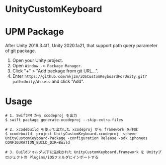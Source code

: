 # UnityCustomKeyboard

# UPM Package

After Unity 2019.3.4f1, Unity 2020.1a21, that support path query parameter of git package. 

1. Open your Unity project.
2. Open `Window -> Package Manager`.
3. Click "+" > "Add package from git URL...".
4. Enter `https://github.com/nkjzm/iOSCustomKeyboardForUnity.git?path=Unity/Assets` and click "Add".

# Usage

```.command
# 1. SwiftPM から xcodeproj を出力
$ swift package generate-xcodeproj --skip-extra-files

# 2. xcodebuild を使って出力した xcodeproj から framework を作成
$ xcodebuild -project UnityCustomKeyboard.xcodeproj -scheme UnityCustomKeyboard-Package -configuration Release -sdk iphoneos CONFIGURATION_BUILD_DIR=Build

# 3. Buildフォルダ以下に生成された UnityCustomKeyboard.framework を Unityプロジェクトの Plugins/iOSフォルダにインポートする
```

